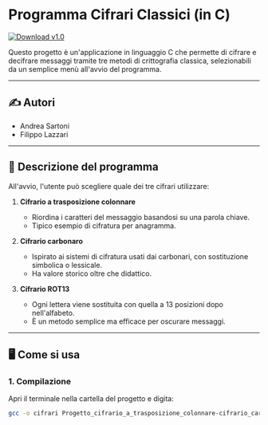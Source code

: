 # Programma Cifrari Classici (in C)

[![Download v1.0](https://img.shields.io/github/v/release/andreee5/Progetto_cifrario_a_trasposizione?label=Download%20v1.0)](https://github.com/andreee5/Progetto_cifrario_a_trasposizione/releases/latest)

Questo progetto è un'applicazione in linguaggio C che permette di cifrare e decifrare messaggi tramite tre metodi di crittografia classica, selezionabili da un semplice menù all'avvio del programma.

---

## ✍️ Autori

- Andrea Sartoni
- Filippo Lazzari

---

## 🔐 Descrizione del programma

All'avvio, l'utente può scegliere quale dei tre cifrari utilizzare:

1. **Cifrario a trasposizione colonnare**  
   - Riordina i caratteri del messaggio basandosi su una parola chiave.  
   - Tipico esempio di cifratura per anagramma.

2. **Cifrario carbonaro**  
   - Ispirato ai sistemi di cifratura usati dai carbonari, con sostituzione simbolica o lessicale.  
   - Ha valore storico oltre che didattico.

3. **Cifrario ROT13**  
   - Ogni lettera viene sostituita con quella a 13 posizioni dopo nell'alfabeto.  
   - È un metodo semplice ma efficace per oscurare messaggi.

---

## 🖥️ Come si usa

### 1. Compilazione

Apri il terminale nella cartella del progetto e digita:

```bash
gcc -o cifrari Progetto_cifrario_a_trasposizione_colonnare-cifrario_carbonaro-cifrario_ROT13.c
